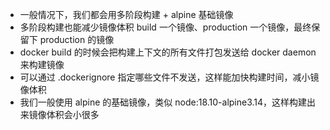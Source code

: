 + 一般情况下，我们都会用多阶段构建 + alpine 基础镜像
+ 多阶段构建也能减少镜像体积 build 一个镜像、production 一个镜像，最终保留下 production 的镜像
+ docker build 的时候会把构建上下文的所有文件打包发送给 docker daemon 来构建镜像
+ 可以通过 .dockerignore 指定哪些文件不发送，这样能加快构建时间，减小镜像体积
+ 我们一般使用 alpine 的基础镜像，类似 node:18.10-alpine3.14，这样构建出来镜像体积会小很多
